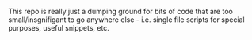 This repo is really just a dumping ground for bits of code that are too small/insgnifigant to go anywhere else - 
i.e. single file scripts for special purposes, useful snippets, etc.